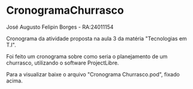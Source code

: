 # CronogramaChurrasco
 
 José Augusto Felipin Borges - RA:24011154
 
 Cronograma da atividade proposta na aula 3 da matéria "Tecnologias em T.I".
 
 Foi feito um cronograma sobre como seria o planejamento de um churrasco, utilizando o software ProjectLibre.
 
 Para a visualizar baixe o arquivo "Cronograma Churrasco.pod", fixado acima.


